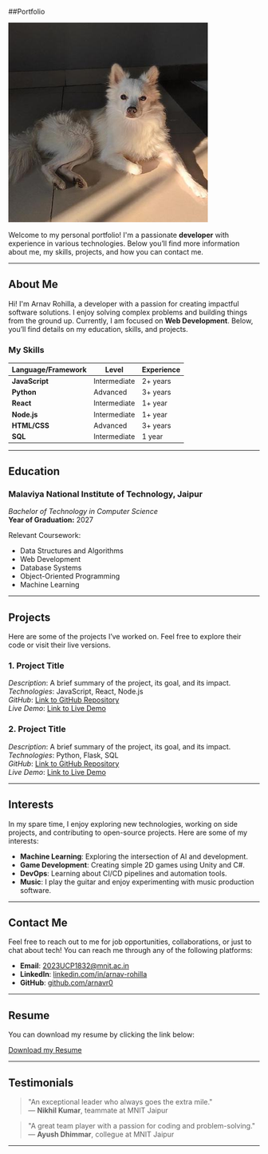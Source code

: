 ##Portfolio

![Your Image](143876373.jpeg)

Welcome to my personal portfolio! I'm a passionate **developer** with experience in various technologies. Below you’ll find more information about me, my skills, projects, and how you can contact me.

---

## About Me

Hi! I'm Arnav Rohilla, a developer with a passion for creating impactful software solutions. I enjoy solving complex problems and building things from the ground up. Currently, I am focused on **Web Development**. Below, you’ll find details on my education, skills, and projects.

### My Skills
| Language/Framework  | Level       | Experience |
|---------------------|-------------|------------|
| **JavaScript**      | Intermediate| 2+ years   |
| **Python**          | Advanced    | 3+ years   |
| **React**           | Intermediate| 1+ year    |
| **Node.js**         | Intermediate| 1+ year    |
| **HTML/CSS**        | Advanced    | 3+ years   |
| **SQL**             | Intermediate| 1 year     |

---

## Education

### Malaviya National Institute of Technology, Jaipur
*Bachelor of Technology in Computer Science*  
**Year of Graduation:** 2027

Relevant Coursework:
- Data Structures and Algorithms
- Web Development
- Database Systems
- Object-Oriented Programming
- Machine Learning

---

## Projects

Here are some of the projects I’ve worked on. Feel free to explore their code or visit their live versions.

### 1. **Project Title**  
   *Description*: A brief summary of the project, its goal, and its impact.  
   *Technologies*: JavaScript, React, Node.js  
   *GitHub*: [Link to GitHub Repository](https://github.com/username/project)  
   *Live Demo*: [Link to Live Demo](https://projectlink.com)

### 2. **Project Title**  
   *Description*: A brief summary of the project, its goal, and its impact.  
   *Technologies*: Python, Flask, SQL  
   *GitHub*: [Link to GitHub Repository](https://github.com/username/project)  
   *Live Demo*: [Link to Live Demo](https://projectlink.com)

---

## Interests

In my spare time, I enjoy exploring new technologies, working on side projects, and contributing to open-source projects. Here are some of my interests:

- **Machine Learning**: Exploring the intersection of AI and development.
- **Game Development**: Creating simple 2D games using Unity and C#.
- **DevOps**: Learning about CI/CD pipelines and automation tools.
- **Music**: I play the guitar and enjoy experimenting with music production software.

---

## Contact Me

Feel free to reach out to me for job opportunities, collaborations, or just to chat about tech! You can reach me through any of the following platforms:

- **Email**: [2023UCP1832@mnit.ac.in](mailto:2023UCP1832@mnit.ac.in)
- **LinkedIn**: [linkedin.com/in/arnav-rohilla](https://www.linkedin.com/in/arnav-rohilla)
- **GitHub**: [github.com/arnavr0](https://github.com/arnavr0)

---

## Resume

You can download my resume by clicking the link below:

[Download my Resume](document2.pdf)

---

## Testimonials

> "An exceptional leader who always goes the extra mile."  
— **Nikhil Kumar**, teammate at MNIT Jaipur

> "A great team player with a passion for coding and problem-solving."  
— **Ayush Dhimmar**, collegue at MNIT Jaipur

---


